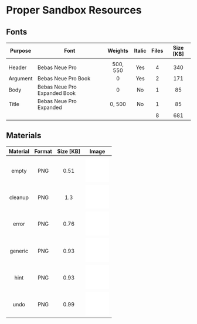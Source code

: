 # Proper Sandbox Resources

Fonts
--
|  Purpose |             Font             |  Weights | Italic | Files | Size [KB] |
|----------|------------------------------|:--------:|:------:|:-----:|:---------:|
|          |                              |          |        |       |           |
| Header   | Bebas Neue Pro               | 500, 550 |   Yes  |   4   |    340    |
| Argument | Bebas Neue Pro Book          | 0        |   Yes  |   2   |    171    |
| Body     | Bebas Neue Pro Expanded Book | 0        |   No   |   1   |     85    |
| Title    | Bebas Neue Pro Expanded      | 0, 500   |   No   |   1   |     85    |
|          |                              |          |        |   8   |    681    |

Materials
--
| Material | Format | Size [KB] | Image |
|:-----------------------------------:|:------:|:---------:|:-----:|
|                                     |        |           |       |
| empty                               |   PNG  |    0.51   |  ![IMG](/materials/psb_hud/notif/empty.png?raw=true)  |
| cleanup                             |   PNG  |    1.3    |  ![IMG](/materials/psb_hud/notif/cleanup.png?raw=true)  |
| error                               |   PNG  |    0.76   |  ![IMG](/materials/psb_hud/notif/error.png?raw=true)  |
| generic                             |   PNG  |    0.93   |  ![IMG](/materials/psb_hud/notif/generic.png?raw=true)  |
| hint                                |   PNG  |    0.93   |  ![IMG](/materials/psb_hud/notif/hint.png?raw=true)  |
| undo                                |   PNG  |    0.99   |  ![IMG](/materials/psb_hud/notif/undo.png?raw=true)  |
